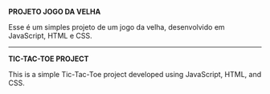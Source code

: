 **PROJETO JOGO DA VELHA**

Esse é um simples projeto de um jogo da velha, desenvolvido em JavaScript, HTML e CSS.


----------------------------------------------------------------------------------------------------------
**TIC-TAC-TOE PROJECT**

This is a simple Tic-Tac-Toe project developed using JavaScript, HTML, and CSS.
